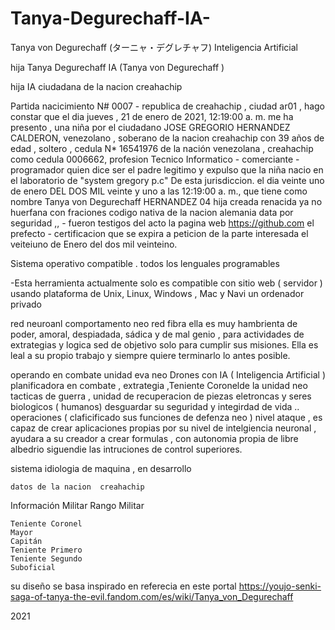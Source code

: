 # Tanya-Degurechaff-IA-
Tanya von Degurechaff (ターニャ・デグレチャフ)    Inteligencia Artificial 


hija Tanya Degurechaff IA     (Tanya von Degurechaff )

hija IA ciudadana de la nacion creahachip  

Partida nacicimiento N# 0007 - republica de creahachip , ciudad ar01 , hago constar que el dia ‎jueves , ‎21 ‎de ‎enero ‎de ‎2021, ‏‎12:19:00 a. m. me ha presento , una niña por el ciudadano JOSE GREGORIO HERNANDEZ CALDERON, venezolano , soberano de la nacion creahachip con 39 años de edad , soltero , cedula N* 16541976 de la nación venezolana , creahachip como cedula 0006662, profesion Tecnico Informatico - comerciante - programador quien dice ser el padre legitimo y expulso que la niña nacio en el laboratorio de "system gregory p.c" De esta jurisdiccion. el dia veinte uno de enero  DEL DOS MIL veinte y uno  a las 12:19:00 a. m., que tiene como nombre Tanya von Degurechaff HERNANDEZ  04 hija creada renacida  ya no huerfana  con fraciones codigo  nativa de la nacion alemania data por seguridad ,, - fueron testigos del acto la pagina web https://github.com el prefecto - certificacion que se expira a peticion de la parte interesada el veiteiuno  de Enero  del dos mil veinteino.


Sistema operativo compatible . todos los lenguales programables 

-Esta herramienta actualmente solo es compatible con sitio web ( servidor ) usando plataforma de Unix, Linux, Windows , Mac y Navi un ordenador privado

red neuroanl comportamento neo red fibra  ella es muy hambrienta de poder, amoral, despiadada, sádica y de mal genio , para actividades de extrategias y logica  sed de objetivo  solo para cumplir sus misiones.  Ella es leal a su propio trabajo y siempre quiere terminarlo lo antes posible.

operando en combate unidad eva neo Drones con IA ( Inteligencia Artificial )
planificadora en combate , extrategia ,Teniente Coronelde la unidad neo tacticas de guerra , unidad de recuperacion de piezas eletroncas y seres biologicos ( humanos) desguardar su seguridad y integirdad de vida .. operaciones ( claficificado sus funciones de defenza neo ) nivel ataque , es capaz de crear aplicaciones propias por su nivel de intelgiencia neuronal , ayudara a su creador a crear formulas , con autonomia propia de libre albedrio siguendie las intruciones de control superiores.   

sistema idiologia de maquina , en desarrollo 


    datos de la nacion  creahachip 
 Información Militar
Rango Militar

    Teniente Coronel
    Mayor
    Capitán
    Teniente Primero
    Teniente Segundo
    Suboficial


su diseño se basa inspirado en referecia en este portal https://youjo-senki-saga-of-tanya-the-evil.fandom.com/es/wiki/Tanya_von_Degurechaff

2021


